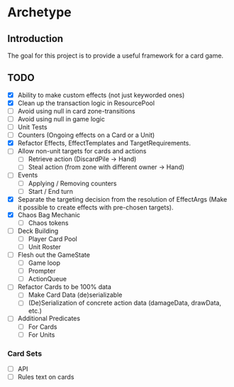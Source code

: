 # Archetype

## Introduction
The goal for this project is to provide a useful framework for a card game.

## TODO
- [x] Ability to make custom effects (not just keyworded ones)
- [x] Clean up the transaction logic in ResourcePool
- [ ] Avoid using null in card zone-transitions
- [ ] Avoid using null in game logic
- [ ] Unit Tests
- [ ] Counters (Ongoing effects on a Card or a Unit)
- [x] Refactor Effects, EffectTemplates and TargetRequirements.
- [ ] Allow non-unit targets for cards and actions
	- [ ] Retrieve action (DiscardPile -> Hand)
	- [ ] Steal action (from zone with different owner -> Hand)
- [ ] Events
	- [ ] Applying / Removing counters
	- [ ] Start / End turn
- [x] Separate the targeting decision from the resolution of EffectArgs (Make it possible to create effects with pre-chosen targets).
- [x] Chaos Bag Mechanic
	- [ ] Chaos tokens
- [ ] Deck Building
	- [ ] Player Card Pool
	- [ ] Unit Roster
- [ ] Flesh out the GameState
	- [ ] Game loop
	- [ ] Prompter
	- [ ] ActionQueue
- [ ] Refactor Cards to be 100% data
	- [ ] Make Card Data (de)serializable
	- [ ] (De)Serialization of concrete action data (damageData, drawData, etc.)
- [ ] Additional Predicates
	- [ ] For Cards
	- [ ] For Units

### Card Sets
- [ ] API
- [ ] Rules text on cards